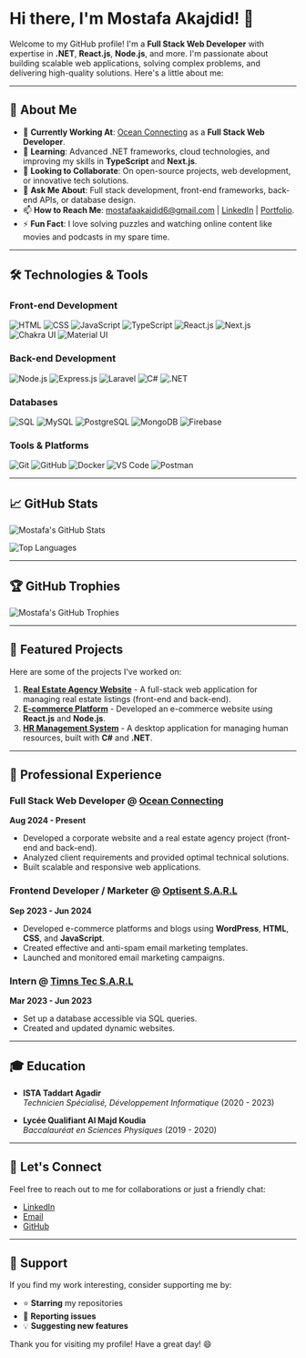 # Hi there, I'm Mostafa Akajdid! 👋

Welcome to my GitHub profile! I'm a **Full Stack Web Developer** with expertise in **.NET**, **React.js**, **Node.js**, and more. I'm passionate about building scalable web applications, solving complex problems, and delivering high-quality solutions. Here's a little about me:

---

## 🚀 About Me

- 🔭 **Currently Working At**: [Ocean Connecting](https://oceanconnecting.com) as a **Full Stack Web Developer**.
- 🌱 **Learning**: Advanced .NET frameworks, cloud technologies, and improving my skills in **TypeScript** and **Next.js**.
- 👯 **Looking to Collaborate**: On open-source projects, web development, or innovative tech solutions.
- 💬 **Ask Me About**: Full stack development, front-end frameworks, back-end APIs, or database design.
- 📫 **How to Reach Me**: [mostafaakajdid6@gmail.com](mailto:mostafaakajdid6@gmail.com) | [LinkedIn](https://www.linkedin.com/in/yourprofile) | [Portfolio](https://akajdid.vercel.app/).
- ⚡ **Fun Fact**: I love solving puzzles and watching online content like movies and podcasts in my spare time.

---

## 🛠️ **Technologies & Tools**

### Front-end Development
![HTML](https://img.shields.io/badge/HTML-E34F26?style=for-the-badge&logo=html5&logoColor=white)
![CSS](https://img.shields.io/badge/CSS-1572B6?style=for-the-badge&logo=css3&logoColor=white)
![JavaScript](https://img.shields.io/badge/JavaScript-F7DF1E?style=for-the-badge&logo=javascript&logoColor=black)
![TypeScript](https://img.shields.io/badge/TypeScript-3178C6?style=for-the-badge&logo=typescript&logoColor=white)
![React.js](https://img.shields.io/badge/React-20232A?style=for-the-badge&logo=react&logoColor=61DAFB)
![Next.js](https://img.shields.io/badge/Next.js-000000?style=for-the-badge&logo=next.js&logoColor=white)
![Chakra UI](https://img.shields.io/badge/Chakra_UI-319795?style=for-the-badge&logo=chakra-ui&logoColor=white)
![Material UI](https://img.shields.io/badge/Material_UI-0081CB?style=for-the-badge&logo=mui&logoColor=white)

### Back-end Development
![Node.js](https://img.shields.io/badge/Node.js-339933?style=for-the-badge&logo=node.js&logoColor=white)
![Express.js](https://img.shields.io/badge/Express.js-000000?style=for-the-badge&logo=express&logoColor=white)
![Laravel](https://img.shields.io/badge/Laravel-FF2D20?style=for-the-badge&logo=laravel&logoColor=white)
![C#](https://img.shields.io/badge/C%23-239120?style=for-the-badge&logo=c-sharp&logoColor=white)
![.NET](https://img.shields.io/badge/.NET-512BD4?style=for-the-badge&logo=dotnet&logoColor=white)

### Databases
![SQL](https://img.shields.io/badge/SQL-4479A1?style=for-the-badge&logo=mysql&logoColor=white)
![MySQL](https://img.shields.io/badge/MySQL-4479A1?style=for-the-badge&logo=mysql&logoColor=white)
![PostgreSQL](https://img.shields.io/badge/PostgreSQL-4169E1?style=for-the-badge&logo=postgresql&logoColor=white)
![MongoDB](https://img.shields.io/badge/MongoDB-47A248?style=for-the-badge&logo=mongodb&logoColor=white)
![Firebase](https://img.shields.io/badge/Firebase-FFCA28?style=for-the-badge&logo=firebase&logoColor=black)

### Tools & Platforms
![Git](https://img.shields.io/badge/Git-F05032?style=for-the-badge&logo=git&logoColor=white)
![GitHub](https://img.shields.io/badge/GitHub-181717?style=for-the-badge&logo=github&logoColor=white)
![Docker](https://img.shields.io/badge/Docker-2496ED?style=for-the-badge&logo=docker&logoColor=white)
![VS Code](https://img.shields.io/badge/VS_Code-007ACC?style=for-the-badge&logo=visual-studio-code&logoColor=white)
![Postman](https://img.shields.io/badge/Postman-FF6C37?style=for-the-badge&logo=postman&logoColor=white)

---

## 📈 **GitHub Stats**

![Mostafa's GitHub Stats](https://github-readme-stats.vercel.app/api?username=akajdid-mostafa&show_icons=true&theme=radical)

![Top Languages](https://github-readme-stats.vercel.app/api/top-langs/?username=akajdid-mostafa&layout=compact&theme=radical)

---

## 🏆 **GitHub Trophies**

![Mostafa's GitHub Trophies](https://github-profile-trophy.vercel.app/?username=akajdid-mostafa&theme=radical)

---

## 📂 **Featured Projects**

Here are some of the projects I've worked on:

1. **[Real Estate Agency Website](https://github.com/akajdid-mostafa/real-estate-agency)** - A full-stack web application for managing real estate listings (front-end and back-end).
2. **[E-commerce Platform](https://github.com/akajdid-mostafa/e-commerce-platform)** - Developed an e-commerce website using **React.js** and **Node.js**.
3. **[HR Management System](https://github.com/akajdid-mostafa/hr-management)** - A desktop application for managing human resources, built with **C#** and **.NET**.

---

## 💼 **Professional Experience**

### **Full Stack Web Developer** @ [Ocean Connecting](https://oceanconnecting.com)  
**Aug 2024 - Present**  
- Developed a corporate website and a real estate agency project (front-end and back-end).
- Analyzed client requirements and provided optimal technical solutions.
- Built scalable and responsive web applications.

### **Frontend Developer / Marketer** @ [Optisent S.A.R.L](https://optisent.com)  
**Sep 2023 - Jun 2024**  
- Developed e-commerce platforms and blogs using **WordPress**, **HTML**, **CSS**, and **JavaScript**.
- Created effective and anti-spam email marketing templates.
- Launched and monitored email marketing campaigns.

### **Intern** @ [Timns Tec S.A.R.L](https://timnstec.com)  
**Mar 2023 - Jun 2023**  
- Set up a database accessible via SQL queries.
- Created and updated dynamic websites.

---

## 🎓 **Education**

- **ISTA Taddart Agadir**  
  *Technicien Spécialisé, Développement Informatique* (2020 - 2023)

- **Lycée Qualifiant Al Majd Koudia**  
  *Baccalauréat en Sciences Physiques* (2019 - 2020)

---

## 🤝 **Let's Connect**

Feel free to reach out to me for collaborations or just a friendly chat:

- [LinkedIn](https://www.linkedin.com/in/yourprofile)
- [Email](mailto:mostafaakajdid6@gmail.com)
- [GitHub](https://github.com/akajdid-mostafa)

---

## 🙏 **Support**

If you find my work interesting, consider supporting me by:

- ⭐ **Starring** my repositories
- 🐛 **Reporting issues**
- 💡 **Suggesting new features**

Thank you for visiting my profile! Have a great day! 😄
